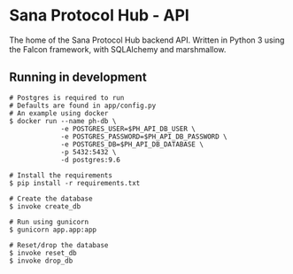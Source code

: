 # Sana Protocol Hub - API
The home of the Sana Protocol Hub backend API. Written in Python 3 using the Falcon framework, with SQLAlchemy and marshmallow.

## Running in development
```
# Postgres is required to run
# Defaults are found in app/config.py
# An example using docker
$ docker run --name ph-db \
             -e POSTGRES_USER=$PH_API_DB_USER \
             -e POSTGRES_PASSWORD=$PH_API_DB_PASSWORD \
             -e POSTGRES_DB=$PH_API_DB_DATABASE \
             -p 5432:5432 \
             -d postgres:9.6

# Install the requirements
$ pip install -r requirements.txt

# Create the database
$ invoke create_db

# Run using gunicorn
$ gunicorn app.app:app

# Reset/drop the database
$ invoke reset_db
$ invoke drop_db
```
